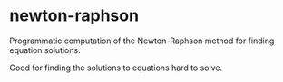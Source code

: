 # newton-raphson
Programmatic computation of the Newton-Raphson method for finding equation solutions.

Good for finding the solutions to equations hard to solve.
